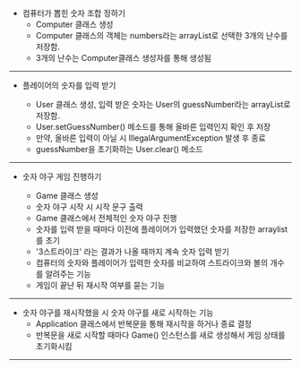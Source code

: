 + 컴퓨터가 뽑힌 숫자 조합 정하기
    + Computer 클래스 생성
    + Computer 클래스의 객체는 numbers라는 arrayList로 선택한 3개의 난수를 저장함.
    + 3개의 난수는 Computer클래스 생성자를 통해 생성됨
---
  
+ 플레이어의 숫자를 입력 받기

  + User 클래스 생성, 입력 받은 숫자는 User의 guessNumber라는 arrayList로 저장함.
  + User.setGuessNumber() 메소드를 통해 올바른 입력인지 확인 후 저장
  + 만약, 올바른 입력이 아닐 시 IllegalArgumentException 발생 후 종료
  + guessNumber을 초기화하는 User.clear() 메소드
---
+ 숫자 야구 게임 진행하기

    + Game 클래스 생성
    + 숫자 야구 시작 시 시작 문구 출력
    + Game 클래스에서 전체적인 숫자 야구 진행
    + 숫자를 입력 받을 때마다 이전에 플레이어가 입력했던 숫자를 저장한 arraylist를 초기
    + '3스트라이크' 라는 결과가 나올 때까지 계속 숫자 입력 받기 
    + 컴퓨터의 숫자와 플레이어가 입력한 숫자를 비교하여 스트라이크와 볼의 개수를 알려주는 기능 
    + 게임이 끝난 뒤 재시작 여부를 묻는 기능
---
+ 숫자 야구를 재시작했을 시 숫자 야구를 새로 시작하는 기능 
  + Application 클래스에서 반복문을 통해 재시작을 하거나 종료 결정 
  + 반복문을 새로 시작할 때마다 Game() 인스턴스를 새로 생성해서 게임 상태를 초기화시킴
---
